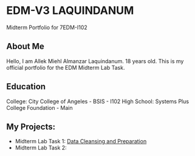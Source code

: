 # EDM-V3 LAQUINDANUM
Midterm Portfolio for 7EDM-I102
## About Me
Hello, I am Allek Miehl Almanzar Laquindanum. 18 years old. This is my official portfolio for the EDM Midterm Lab Task.
## Education
College: City College of Angeles - BSIS - I102
High School: Systems Plus College Foundation - Main

## My Projects:
- Midterm Lab Task 1: [Data Cleansing and Preparation]()
- Midterm Lab Task 2:
